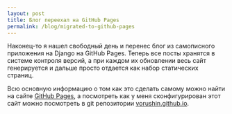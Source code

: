 ```yaml
---
layout: post
title: Блог переехал на GitHub Pages
permalink: /blog/migrated-to-github-pages
---
```

Наконец-то я нашел свободный день и перенес блог из самописного приложения на Django на GitHub Pages. Теперь все посты хранятся в системе контроля версий, а при каждом их обновлении весь сайт генерируется и дальше просто отдается как набор статических страниц.

Всю основную информацию о том как это сделать самому можно найти на сайте [GitHub Pages](https://pages.github.com/), а посмотреть как у меня сконфигурирован этот сайт можно посмотреть в git репозитории [vorushin.github.io](https://github.com/vorushin/vorushin.github.io).